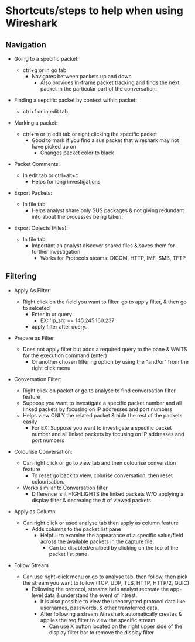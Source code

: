 # Shortcuts/steps to help when using Wireshark

## Navigation

- Going to a specific packet:
  - ctrl+g or in go tab
    - Navigates between packets up and down
      - Also provides in-frame packet tracking and finds the next packet in the particular part of the conversation.

- Finding a sepcific packet by context within packet: 
  - ctrl+f or in edit tab

- Marking a packet:
  - ctrl+m or in edit tab or right clicking the specific packet
    - Good to mark if you find a sus packet that wireshark may not have picked up on
      - Changes packet color to black

- Packet Comments:
  - In edit tab or ctrl+alt+c
    - Helps for long investigations

- Export Packets:
  - In file tab
    - Helps analyst share only SUS packages & not giving redundant info about the processes being taken.

- Export Objects (Files):
  - In file tab
    - Important an analyst discover shared files & saves them for further investigation
      - Works for Protocols steams: DICOM, HTTP, IMF, SMB, TFTP

## Filtering

- Apply As Filter:
  - Right click on the field you want to filter. go to apply filter, & then go to selceted
    - Enter in ur query
      - EX: 'ip_src == 145.245.160.237'
    - apply filter after query.

- Prepare as Filter
  - Does not apply filter but adds a required query to the pane & WAITS for the execution command (enter) 
    - Or another chosen filtering option by using the "and/or" from the right click menu

- Conversation Filter:
  - Right click on packet or go to analyse to find conversation filter feature
  - Suppose you want to investigate a specific packet number and all linked packets by focusing on IP addresses and port numbers
  - Helps view ONLY the related packet & hide the rest of the packets easily
    - For EX: Suppose you want to investigate a specific packet number and all linked packets by focusing on IP addresses and port numbers

- Colourise Conversation:
  - Can right click or go to view tab and then colourise converstion feature
    - To reset go back to view, colurise conversation, then reset colourisation.
  - Works similar to Conversation filter
    - Difference is it HIGHLIGHTS the linked packets W/O applying a display filter & decreaing the # of viewed packets

- Apply as Column
  - Can right click or used analyse tab then apply as column feature
    - Adds columns to the packet list pane
      - Helpful to examine the appearance of a specific value/field across the available packets in the capture file.
        - Can be disabled/enalbed by clicking on the top of the packet list pane

- Follow Stream
  - Can use right-click menu or go to analyse tab, then follow, then pick the stream you want to follow (TCP, UDP, TLS, HTTP, HTTP/2, QUIC)
    - Following the protocol, streams help analyst recreate the app-level data & understand the event of intrest.
      - It is also possible to view the unencrypted protocol data like usernames, passwords, & other transferred data.
      - After following a stream Wireshark automatically creates & applies the req filter to view the specific stream 
        - Can use X button located on the right upper side of the display filter bar to remove the display filter 